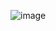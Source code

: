 ![image](https://user-images.githubusercontent.com/26268498/79444430-1ea53200-8016-11ea-8e81-9259a3680200.png)
